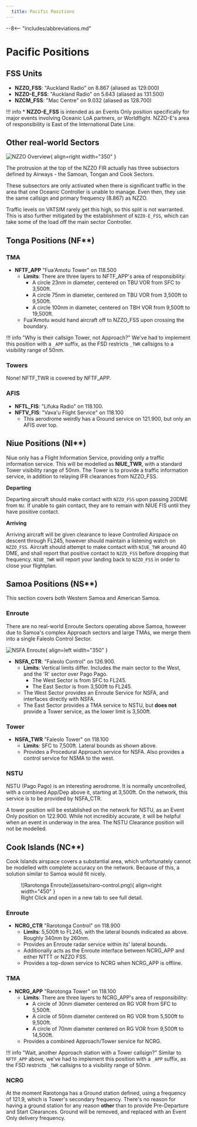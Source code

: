 ```yaml
---
  title: Pacific Positions
---
```


--8<-- "includes/abbreviations.md"

# Pacific Positions

## FSS Units

* **NZZO_FSS**: "Auckland Radio" on 8.867 (aliased as 129.000)
* **NZZO-E_FSS**: "Auckland Radio" on 5.643 (aliased as 131.500)
* **NZCM_FSS**: "Mac Centre" on 9.032 (aliased as 128.700)

!!! info
    * **NZZO-E_FSS** is intended as an Events Only position specifically for major events involving Oceanic LoA partners, or Worldflight. NZZO-E's area of responsibility is East of the International Date Line.

## Other real-world Sectors

![NZZO Overview](assets/nzzo-overview.png){ align=right width="350" }

The protrusion at the top of the NZZO FIR actually has three subsectors defined by Airways - the Samoan, Tongan and Cook Sectors.

These subsectors are only activated when there is significant traffic in the area that one Oceanic Controller is unable to manage. Even then, they use the same callsign and primary frequency (8.867) as NZZO. 

Traffic levels on VATSIM rarely get this high, so this split is not warranted. This is also further mitigated by the establishment of `NZZO-E_FSS`, which can take some of the load off the main sector Controller.



## Tonga Positions (NF**)

### TMA

* **NFTF_APP** "Fua'Amotu Tower" on 118.500
    * **Limits**: There are three layers to NFTF_APP's area of responsibility:
        * A circle 23nm in diameter, centered on TBU VOR from SFC to 3,500ft.
        * A circle 75nm in diameter, centered on TBU VOR from 3,500ft to 9,500ft.
        * A circle 100nm in diameter, centered on TBH VOR from 9,500ft to 19,500ft.
    * Fua'Amotu would hand aircraft off to NZZO_FSS upon crossing the boundary.

!!! info "Why is their callsign Tower, not Approach?"
    We've had to implement this position with a `_APP` suffix, as the FSD restricts `_TWR` callsigns to a visibility range of 50nm. 

### Towers

None! NFTF_TWR is covered by NFTF_APP.

### AFIS

* **NFTL_FIS**: "Lifuka Radio" on 118.100.
* **NFTV_FIS**: "Vava'u Flight Service" on 118.100
    * This aerodrome weirdly has a Ground service on 121.900, but only an AFIS over top.

## Niue Positions (NI**)

Niue only has a Flight Information Service, providing only a traffic information service. This will be modelled as **NIUE_TWR**, with a standard Tower visibility range of 50nm. The Tower is to provide a traffic information service, in addition to relaying IFR clearances from NZZO_FSS.

**Departing** 

Departing aircraft should make contact with `NZZO_FSS` upon passing 20DME from `NU`. If unable to gain contact, they are to remain with NIUE FIS until they have positive contact.
 
**Arriving** 

Arriving aircraft will be given clearance to leave Controlled Airspace on descent through FL245, however should maintain a listening watch on `NZZO_FSS`. Aircraft should attempt to make contact with `NIUE_TWR` around 40 DME, and shall report that positive contact to `NZZO_FSS` before dropping that frequency. `NIUE_TWR` will report your landing back to `NZZO_FSS` in order to close your flightplan.

## Samoa Positions (NS**)

This section covers both Western Samoa and American Samoa.

### Enroute

There are no real-world Enroute Sectors operating above Samoa, however due to Samoa's complex Approach sectors and large TMAs, we merge them into a single Faleolo Control Sector.

![NSFA Enroute](assets/nsfa-control.png){ align=left width="350" }

* **NSFA_CTR**: "Faleolo Control" on 126.900. 
    * **Limits**: Vertical limits differ. Includes the main sector to the West, and the 'R' sector over Pago Pago.
        * The West Sector is from SFC to FL245. 
        * The East Sector is from 3,500ft to FL245.
    * The West Sector provides an Enroute Service for NSFA, and interfaces directly with NSFA.
    * The East Sector provides a TMA service to NSTU, but **does not** provide a Tower service, as the lower limit is 3,500ft. 

### Tower

* **NSFA_TWR** "Faleolo Tower" on 118.100
    * **Limits**: SFC to 7,500ft. Lateral bounds as shown above.
    * Provides a Procedural Approach service for NSFA. Also provides a control service for NSMA to the west.

### NSTU

NSTU (Pago Pago) is an interesting aerodrome. It is normally uncontrolled, with a combined App/Dep above it, starting at 3,500ft. On the network, this service is to be provided by NSFA_CTR. 

A tower position will be established on the network for NSTU, as an Event Only position on 122.900. While not incredibly accurate, it will be helpful when an event in underway in the area. The NSTU Clearance position will not be modelled.

## Cook Islands (NC**)

Cook Islands airspace covers a substantial area, which unfortunately cannot be modelled with complete accuracy on the network. Because of this, a solution similar to Samoa would fit nicely.

<figure markdown> 
  ![Rarotonga Enroute](assets/raro-control.png){ align=right width="450" }
  <figcaption>Right Click and open in a new tab to see full detail.</figcaption>
</figure>

### Enroute

* **NCRG_CTR** "Rarotonga Control" on 118.900
    * **Limits**: 5,500ft to FL245, with the lateral bounds indicated as above. Roughly 340nm by 260nm.
    * Provides an Enroute radar service within its' lateral bounds.
    * Additionally acts as the Enroute interface between NCRG_APP and either NTTT or NZZO FSS.
    * Provides a top-down service to NCRG when NCRG_APP is offline.

### TMA

* **NCRG_APP** "Rarotonga Tower" on 118.100
    * **Limits**: There are three layers to NCRG_APP's area of responsibility:
        * A circle of 30nm diameter centered on RG VOR from SFC to 5,500ft.
        * A circle of 50nm diameter centered on RG VOR from 5,500ft to 9,500ft.
        * A circle of 70nm diameter centered on RG VOR from 9,500ft to 14,500ft.
    *  Provides a combined Approach/Tower service for NCRG.

!!! info "Wait, another Approach station with a Tower callsign?"
    Similar to `NFTF_APP` above, we've had to implement this position with a `_APP` suffix, as the FSD restricts `_TWR` callsigns to a visibility range of 50nm. 

### NCRG
At the moment Rarotonga has a Ground station defined, using a frequency of 121.9, which is Tower's secondary frequency. There's no reason for having a ground station for any reason **other** than to provide Pre-Departure and Start Clearances. Ground will be removed, and replaced with an Event Only delivery frequency.